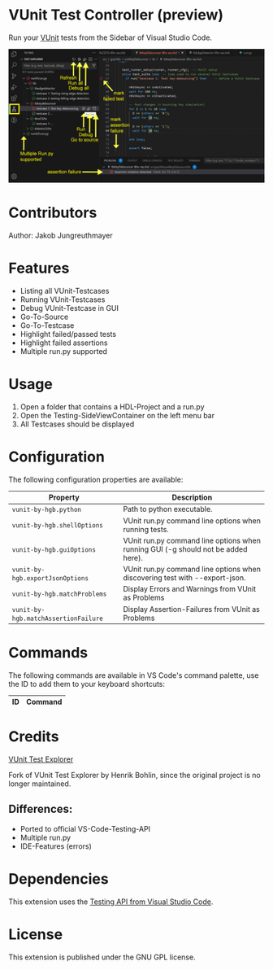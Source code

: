 # VUnit Test Controller (preview)

Run your [VUnit](https://vunit.github.io/) tests from the Sidebar of Visual Studio Code.

![UI example](/img/screenshot.png?raw=true)

# Contributors
Author: Jakob Jungreuthmayer

# Features

- Listing all VUnit-Testcases
- Running VUnit-Testcases
- Debug VUnit-Testcase in GUI
- Go-To-Source
- Go-To-Testcase
- Highlight failed/passed tests
- Highlight failed assertions
- Multiple run.py supported

# Usage

1. Open a folder that contains a HDL-Project and a run.py
2. Open the Testing-SideViewContainer on the left menu bar
3. All Testcases should be displayed

# Configuration

The following configuration properties are available:

Property                              | Description
--------------------------------------|---------------------------------------------------------------
`vunit-by-hgb.python`                 | Path to python executable.
`vunit-by-hgb.shellOptions`           | VUnit run.py command line options when running tests.
`vunit-by-hgb.guiOptions`             | VUnit run.py command line options when running GUI (-g should not be added here).
`vunit-by-hgb.exportJsonOptions`             | VUnit run.py command line options when discovering test with --export-json.
`vunit-by-hgb.matchProblems`          | Display Errors and Warnings from VUnit as Problems
`vunit-by-hgb.matchAssertionFailure`  | Display Assertion-Failures from VUnit as Problems
# Commands

The following commands are available in VS Code's command palette, use the ID to add them to your keyboard shortcuts:

ID                                   | Command
-------------------------------------|--------------------------------------------

# Credits
[VUnit Test Explorer](https://github.com/Bochlin/vunit-test-explorer)

Fork of VUnit Test Explorer by Henrik Bohlin, since the original project is no longer maintained.


Differences:
---
- Ported to official VS-Code-Testing-API
- Multiple run.py
- IDE-Features (errors)

# Dependencies

This extension uses the [Testing API from Visual Studio Code](https://code.visualstudio.com/api/extension-guides/testing).

# License

This extension is published under the GNU GPL license.